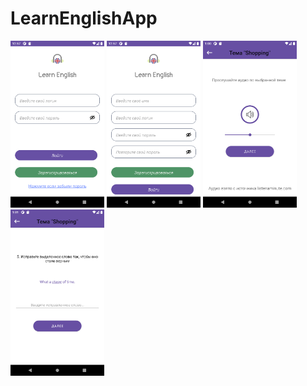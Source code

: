 # LearnEnglishApp



<img src="https://github.com/andrespin/LearnEnglishApp/blob/main/RegForm_1.png" alt="Your image title" width="150"/>
<img src="https://github.com/andrespin/LearnEnglishApp/blob/main/RegForm_2.png" alt="Your image title" width="150"/>
<img src="https://github.com/andrespin/LearnEnglishApp/blob/main/App_1.png" alt="Your image title" width="150"/>
<img src="https://github.com/andrespin/LearnEnglishApp/blob/main/App_2.png" alt="Your image title" width="150"/>
